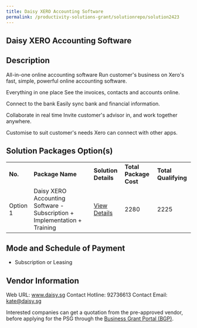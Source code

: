 ```yaml
---
title: Daisy XERO Accounting Software
permalink: /productivity-solutions-grant/solutionrepo/solution2423
---
```


## Daisy XERO Accounting Software

## Description

All-in-one online accounting software
Run customer's business on Xero's fast, simple, powerful online accounting software.

Everything in one place
See the invoices, contacts and accounts online.

Connect to the bank
Easily sync bank and financial information.

Collaborate in real time
Invite customer's advisor in, and work together anywhere.

Customise to suit customer's needs
Xero can connect with other apps.

## Solution Packages Option(s)

<table>
<tr>
<td><b>No.</b></td>
<td><b>Package Name</b></td>
<td><b>Solution Details</b></td>
<td><b>Total Package Cost</b></td>
<td><b>Total Qualifying</b></td>
</tr>
<tr>
<td>Option 1</td>
<td>Daisy XERO Accounting Software - Subscription + Implementation + Training</td>
<td><a href='https://www.gobusiness.gov.sg/images/psg/Daisy_Consultants_20200678_Desensitised_Annex_3_Part_2.pdf'>View Details</a></td>
<td>2280</td>
<td>2225</td>
</tr>
</table>

## Mode and Schedule of Payment

 - Subscription or Leasing

## Vendor Information

 Web URL: www.daisy.sg 
Contact Hotline: 92736613 
Contact Email: kate@daisy.sg 


Interested companies can get a quotation from the pre-approved vendor, before applying for the PSG through the <a href='https://www.businessgrants.gov.sg/'>Business Grant Portal (BGP)</a>.

<script src="/jquery/resize-tables.js"></script>
